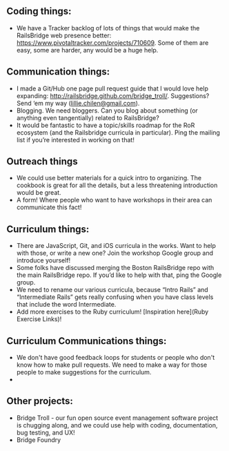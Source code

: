 ## Coding things:

* We have a Tracker backlog of lots of things that would make the RailsBridge web presence better: https://www.pivotaltracker.com/projects/710609. Some of them are easy, some are harder, any would be a huge help.

## Communication things:

* I made a Git/Hub one page pull request guide that I would love help expanding: http://railsbridge.github.com/bridge_troll/. Suggestions? Send ‘em my way (lillie.chilen@gmail.com).
* Blogging. We need bloggers. Can you blog about something (or anything even tangentially) related to RailsBridge?
* It would be fantastic to have a topic/skills roadmap for the RoR ecosystem (and the Railsbridge curricula in particular). Ping the mailing list if you’re interested in working on that!

## Outreach things

* We could use better materials for a quick intro to organizing. The cookbook is great for all the details, but a less threatening introduction would be great.
* A form! Where people who want to have workshops in their area can communicate this fact!

## Curriculum things:

* There are JavaScript, Git, and iOS curricula in the works. Want to help with those, or write a new one? Join the workshop Google group and introduce yourself!
* Some folks have discussed merging the Boston RailsBridge repo with the main RailsBridge repo. If you’d like to help with that, ping the Google group.
* We need to rename our various curricula, because “Intro Rails” and “Intermediate Rails” gets really confusing when you have class levels that include the word Intermediate.
* Add more exercises to the Ruby curriculum! [Inspiration here](Ruby Exercise Links)!

## Curriculum Communications things:

* We don't have good feedback loops for students or people who don't know how to make pull requests. We need to make a way for those people to make suggestions for the curriculum.
* 

## Other projects:

* Bridge Troll - our fun open source event management software project is chugging along, and we could use help with coding, documentation, bug testing, and UX!
* Bridge Foundry